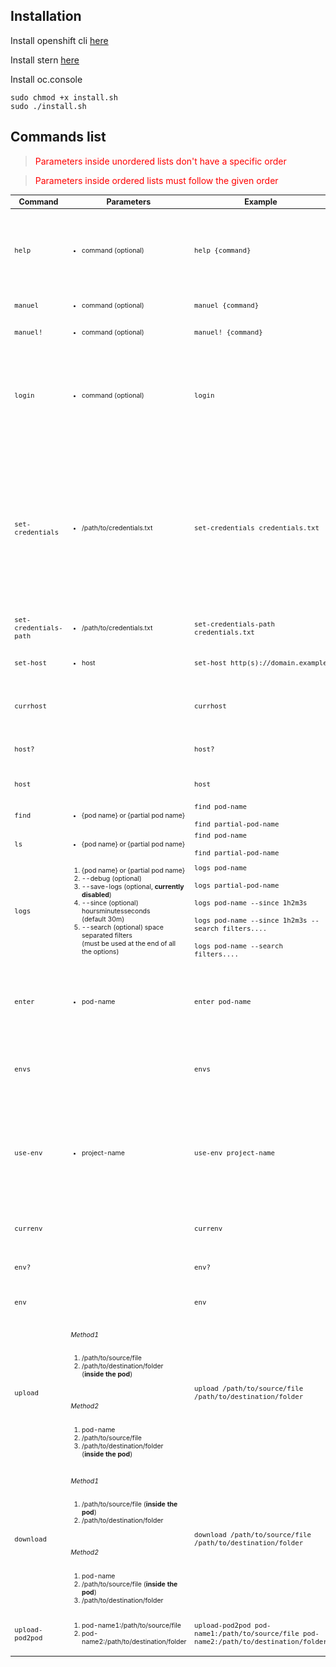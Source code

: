 
## Installation

Install openshift cli [here](https://docs.openshift.com/container-platform/4.8/cli_reference/openshift_cli/getting-started-cli.html)

Install stern [here](https://github.com/stern/stern)

Install oc.console

```
sudo chmod +x install.sh
sudo ./install.sh
```

## Commands list
<blockquote style="color: #f00;"> 
    Parameters inside unordered lists don't have a specific order
</blockquote>
<blockquote style="color: #f00;"> 
    Parameters inside ordered lists must follow the given order
</blockquote>
<table style="font-size: 0.9em;">
    <thead>
        <tr>
            <th>Command</th>
            <th>Parameters</th>
            <th>Example</th>
            <th>Description</th>
        </tr>
    </thead>
    <tbody>
        <tr>
            <td>
                <code>help</code>
            </td>
            <td>
                <small>
                    <ul>
                        <li>
                            command (optional)
                        </li>
                    </ul>
                </small>
            </td>
            <td>
                <code>help {command}</code>
            </td>
            <td>
                <p>
                    <small>
                        Displays details about this program; Displays details and usage of a specified command
                    </small>
                </p>
            </td>
        </tr>
        <tr>
            <td>
                <code>manuel</code>
            </td>
            <td>
                <small>
                    <ul>
                        <li>
                            command (optional)
                        </li>
                    </ul>
                </small>
            </td>
            <td>
                <code>manuel {command}</code>
            </td>
            <td>
                <p>
                    <small>
                        Alias of help
                    </small>
                </p>
            </td>
        </tr>
        <tr>
            <td>
                <code>manuel!</code>
            </td>
            <td>
                <small>
                    <ul>
                        <li>
                            command (optional)
                        </li>
                    </ul>
                </small>
            </td>
            <td>
                <code>manuel! {command}</code>
            </td>
            <td>
                <p>
                    <small>
                        Alias of help
                    </small>
                </p>
            </td>
        </tr>
        <tr>
            <td>
                <code>login</code>
            </td>
            <td>
                <small>
                    <ul>
                        <li>
                            command (optional)
                        </li>
                    </ul>
                </small>
            </td>
            <td>
                <code>login</code>
            </td>
            <td>
                <p>
                    <small>
                        Log into OpenShift using your credentials.
                        <br/>
                        A <b>.host</b> file with the host address is required, use <code>set-host</code> to create it.
                    </small>
                </p>
            </td>
        </tr>
        <tr>
            <td>
                <code>set-credentials</code>
            </td>
            <td>
                <small>
                    <ul>
                        <li>
                            /path/to/credentials.txt
                        </li>
                    </ul>
                </small>
            </td>
            <td>
                <code>set-credentials credentials.txt</code>
            </td>
            <td>
                <p>
                    <small>
                        Save your login credentials.
                        <br/>
                        This command requires the path to the file containing the login credentials.
                        <br/>
                        The file should contain only the username and password, each on a separate line
                    </small>
                </p>
            </td>
        </tr>
        <tr>
            <td>
                <code>set-credentials-path</code>
            </td>
            <td>
                <small>
                    <ul>
                        <li>
                            /path/to/credentials.txt
                        </li>
                    </ul>
                </small>
            </td>
            <td>
                <code>set-credentials-path credentials.txt</code>
            </td>
            <td>
                <p>
                    <small>
                        Alias of set-credentials
                    </small>
                </p>
            </td>
        </tr>
        <tr>
            <td>
                <code>set-host</code>
            </td>
            <td>
                <small>
                    <ul>
                        <li>
                            host
                        </li>
                    </ul>
                </small>
            </td>
            <td>
                <code>set-host http(s)://domain.example</code>
            </td>
            <td>
                <p>
                    <small>
                        Save the host to login to
                    </small>
                </p>
            </td>
        </tr>
        <tr>
            <td>
                <code>currhost</code>
            </td>
            <td>
                <br/>
            </td>
            <td>
                <code>currhost</code>
            </td>
            <td>
                <p>
                    <small>
                        Displays the host that's currently in use
                    </small>
                </p>
            </td>
        </tr>
        <tr>
            <td>
                <code>host?</code>
            </td>
            <td>
                <br/>
            </td>
            <td>
                <code>host?</code>
            </td>
            <td>
                <p>
                    <small>
                        Alias of currhost
                    </small>
                </p>
            </td>
        </tr>
        <tr>
            <td>
                <code>host</code>
            </td>
            <td>
                <br/>
            </td>
            <td>
                <code>host</code>
            </td>
            <td>
                <p>
                    <small>
                        Alias of currhost
                    </small>
                </p>
            </td>
        </tr>
        <tr>
            <td>
                <code>find</code>
            </td>
            <td>
                <small>
                    <ul>
                        <li>
                            {pod name} or {partial pod name}
                        </li>
                    </ul>
                </small>
            </td>
            <td>
                <code>find pod-name</code>
                <br/>
                <br/>
                <code>find partial-pod-name</code>
            </td>
            <td>
                <p>
                    <small>
                        Find a pod
                    </small>
                </p>
            </td>
        </tr>
        <tr>
            <td>
                <code>ls</code>
            </td>
            <td>
                <small>
                    <ul>
                        <li>
                            {pod name} or {partial pod name}
                        </li>
                    </ul>
                </small>
            </td>
            <td>
                <code>find pod-name</code>
                <br/>
                <br/>
                <code>find partial-pod-name</code>
            </td>
            <td>
                <p>
                    <small>
                        Alias of find
                    </small>
                </p>
            </td>
        </tr>
        <tr>
            <td>
                <code>logs</code>
            </td>
            <td>
                <small>
                    <ol>
                        <li>
                            {pod name} or {partial pod name}
                        </li>
                        <li>
                            --debug (optional)
                        </li>
                        <li>
                            --save-logs (optional, <b>currently disabled</b>)
                        </li>
                        <li>
                            --since (optional) hoursminutesseconds
                            <br/>
                            (default 30m)
                        </li>
                        <li>
                            --search (optional) space separated filters
                            <br/>
                            (must be used at the end of all the options)
                        </li>
                    </ol>
                </small>
            </td>
            <td>
                <code>logs pod-name</code>
                <br/>
                <br/>
                <code>logs partial-pod-name</code>
                <br/>
                <br/>
                <code>logs pod-name --since 1h2m3s</code>
                <br/>
                <br/>
                <code>logs pod-name --since 1h2m3s --search filters....</code>
                <br/>
                <br/>
                <code>logs pod-name --search filters....</code>
            </td>
            <td>
                <p>
                    <small>
                        Displays the logs for the requested pod
                    </small>
                </p>
            </td>
        </tr>
        <tr>
            <td>
                <code>enter</code>
            </td>
            <td>
                <small>
                    <ul>
                        <li>
                            pod-name
                        </li>
                    </ul>
                </small>
            </td>
            <td>
                <code>enter pod-name</code>
            </td>
            <td>
                <p>
                    <small>
                        Enters the pod's console.
                        <br/>
                        The accessed pod is saved inside the <b>.currpod</b> file
                    </small>
                </p>
            </td>
        </tr>
        <tr>
            <td>
                <code>envs</code>
            </td>
            <td>
                <br/>
            </td>
            <td>
                <code>envs</code>
            </td>
            <td>
                <p>
                    <small>
                        List all the available projects (<b>oc projects</b> or <b>login</b>)
                    </small>
                </p>
            </td>
        </tr>
        <tr>
            <td>
                <code>use-env</code>
            </td>
            <td>
                <small>
                    <ul>
                        <li>
                            project-name
                        </li>
                    </ul>
                </small>
            </td>
            <td>
                <code>use-env project-name</code>
            </td>
            <td>
                <p>
                    <small>
                        Switches to the requested project.
                        <br/>
                        If it has <b>dev</b> or <b>prod</b> at the end of its name, automatically determines the work environment
                    </small>
                </p>
            </td>
        </tr>
        <tr>
            <td>
                <code>currenv</code>
            </td>
            <td>
                <br/>
            </td>
            <td>
                <code>currenv</code>
            </td>
            <td>
                <p>
                    <small>
                        Displays the current work environment
                    </small>
                </p>
            </td>
        </tr>
        <tr>
            <td>
                <code>env?</code>
            </td>
            <td>
                <br/>
            </td>
            <td>
                <code>env?</code>
            </td>
            <td>
                <p>
                    <small>
                        Alias of currenv
                    </small>
                </p>
            </td>
        </tr>
        <tr>
            <td>
                <code>env</code>
            </td>
            <td>
                <br/>
            </td>
            <td>
                <code>env</code>
            </td>
            <td>
                <p>
                    <small>
                        Alias of currenv
                    </small>
                </p>
            </td>
        </tr>
        <tr>
            <td>
                <code>upload</code>
            </td>
            <td>
                <small>
                    <h6>Method1</h6>
                    <ol>
                        <li>
                            /path/to/source/file
                        </li>
                        <li>
                            /path/to/destination/folder (<b>inside the pod</b>)
                        </li>
                    </ol>
                    <br/>
                    <h6>Method2</h6>
                    <ol>
                        <li>
                            pod-name
                        </li>
                        <li>
                            /path/to/source/file
                        </li>
                        <li>
                            /path/to/destination/folder (<b>inside the pod</b>)
                        </li>
                    </ol>
                </small>
            </td>
            <td>
                <code>upload /path/to/source/file /path/to/destination/folder</code>
            </td>
            <td>
                <p>
                    <small>
                        Uploads a file to the selected location inside a pod.
                        <br/>
                        If no pod is specified, it looks into the <b>.currpod</b> file for the last accessed pod (see <code>enter</code> command).
                    </small>
                </p>
            </td>
        </tr>
        <tr>
            <td>
                <code>download</code>
            </td>
            <td>
                <small>
                    <h6>Method1</h6>
                    <ol>
                        <li>
                            /path/to/source/file (<b>inside the pod</b>)
                        </li>
                        <li>
                            /path/to/destination/folder
                        </li>
                    </ol>
                    <br/>
                    <h6>Method2</h6>
                    <ol>
                        <li>
                            pod-name
                        </li>
                        <li>
                            /path/to/source/file (<b>inside the pod</b>)
                        </li>
                        <li>
                            /path/to/destination/folder
                        </li>
                    </ol>
                </small>
            </td>
            <td>
                <code>download /path/to/source/file /path/to/destination/folder</code>
            </td>
            <td>
                <p>
                    <small>
                        Downloads a file from the selected location inside a pod.
                        <br/>
                        If no pod is specified, it looks into the <b>.currpod</b> file for the last accessed pod (see <code>enter</code> command).
                    </small>
                </p>
            </td>
        </tr>
        <tr>
            <td>
                <code>upload-pod2pod</code>
            </td>
            <td>
                <small>
                    <ol>
                        <li>
                            pod-name1:/path/to/source/file
                        </li>
                        <li>
                            pod-name2:/path/to/destination/folder
                        </li>
                    </ol>
                </small>
            </td>
            <td>
                <code>upload-pod2pod pod-name1:/path/to/source/file pod-name2:/path/to/destination/folder</code>
            </td>
            <td>
                <p>
                    <small>
                        Copies a file from a pod to another
                    </small>
                </p>
            </td>
        </tr>
    </tbody>
</table>